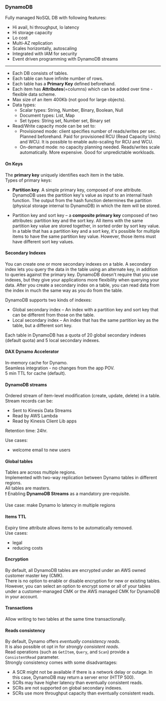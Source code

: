 ### DynamoDB

Fully managed NoSQL DB with following features:
* Hi avail, hi throughput, lo latency
* Hi storage capacity
* Lo cost
* Multi-AZ replication
* Scales horizontally, autoscaling
* Integrated with IAM for security
* Event driven programming with DynamoDB streams
---
* Each DB consists of tables.
* Each table can have infinite number of rows.
* Each table has a **Primary Key** defined beforehand.
* Each item has **Attributes**(=columns) which can be added over time - flexible data scheme.
* Max size of an item 400Kb (not good for large objects).
* Data types:
  * Scalar types: String, Number, Binary, Boolean, Null
  * Document types: List, Map
  * Set types: String set, Number set, Binary set
* Read/Write capacity mode can be set to:
  * Provisioned mode: client specifies number of reads/writes per sec. Planned beforehand. Paid for provisioned RCU (Read Capacity Units) and WCU. It is possible to enable auto-scaling for RCU and WCU.
  * On-demand mode: no capacity planning needed. Reads/writes scale automatically. More expensive. Good for unpredictable workloads.

#### On Keys
The **primary key** uniquely identifies each item in the table.\
Types of primary keys:

* **Partition key**. A simple primary key, composed of one attribute. DynamoDB uses the partition key's value as input to an internal hash function. The output from the hash function determines the partition (physical storage internal to DynamoDB) in which the item will be stored.

* Partition key and sort key – a **composite primary key** composed of two attributes: partition key and the sort key. All items with the same partition key value are stored together, in sorted order by sort key value. In a table that has a partition key and a sort key, it's possible for multiple items to have the same partition key value. However, those items must have different sort key values.

#### Secondary Indexes
You can create one or more secondary indexes on a table. A secondary index lets you query the data in the table using an alternate key, in addition to queries against the primary key. DynamoDB doesn't require that you use indexes, but they give your applications more flexibility when querying your data. After you create a secondary index on a table, you can read data from the index in much the same way as you do from the table.

DynamoDB supports two kinds of indexes:
* Global secondary index – An index with a partition key and sort key that can be different from those on the table.
* Local secondary index – An index that has the same partition key as the table, but a different sort key.

Each table in DynamoDB has a quota of 20 global secondary indexes (default quota) and 5 local secondary indexes.

#### DAX Dynamo Accelerator
In-memory cache for Dynamo.\
Seamless integration - no changes from the app POV.\
5 min TTL for cache (default).

#### DynamoDB streams
Ordered stream of item-level modification (create, update, delete) in a table.\
Stream records can be:
* Sent to Kinesis Data Streams
* Read by AWS Lambda
* Read by Kinesis Client Lib apps

Retention time: 24hr.

Use cases:
* welcome email to new users

#### Global tables
Tables are across multiple regions.\
Implemented with two-way replication between Dynamo tables in different regions.\
All tables are masters.\
:exclamation: Enabling **DynamoDB Streams** as a mandatory pre-requisite.

Use case: make Dynamo lo latency in multiple regions

#### Items TTL
Expiry time attribute allows items to be automatically removed.\
Use cases:
* legal
* reducing costs

#### Encryption
By default, all DynamoDB tables are encrypted under an AWS owned customer master key (CMK).\
There is no option to enable or disable encryption for new or existing tables.\
However, you can select an option to encrypt some or all of your tables under a customer-managed CMK or the AWS managed CMK for DynamoDB in your account.

#### Transactions
Allow writing to two tables at the same time transactionally.

#### Reads consistency
By default, Dynamo offers _eventually consistency reads_.\
It is also possible ot opt in for _strongly consistent reads_.\
Read operations (such as `GetItem`, `Query`, and `Scan`) provide a `ConsistentRead` parameter.\
Strongly consistency comes with some disadvantages:
* A SCR might not be available if there is a network delay or outage. In this case, DynamoDB may return a server error (HTTP 500).
* SCRs may have higher latency than eventually consistent reads.
* SCRs are not supported on global secondary indexes.
* SCRs use more throughput capacity than eventually consistent reads.

